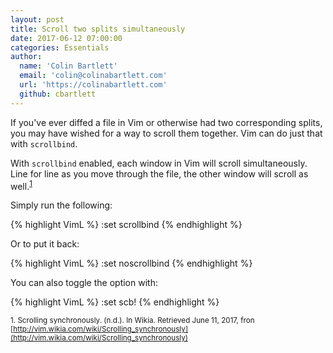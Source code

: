 ```yaml
---
layout: post
title: Scroll two splits simultaneously
date: 2017-06-12 07:00:00
categories: Essentials
author:
  name: 'Colin Bartlett'
  email: 'colin@colinabartlett.com'
  url: 'https://colinabartlett.com'
  github: cbartlett
---
```


If you've ever diffed a file in Vim or otherwise had two corresponding splits,
you may have wished for a way to scroll them together. Vim can do just that
with `scrollbind`.

With `scrollbind` enabled, each window in Vim will scroll simultaneously. Line
for line as you move through the file, the other window will scroll as
well.<sup>[1](#citation1)</sup>

Simply run the following:

{% highlight VimL %}
:set scrollbind
{% endhighlight %}

Or to put it back:

{% highlight VimL %}
:set noscrollbind
{% endhighlight %}

You can also toggle the option with:

{% highlight VimL %}
:set scb!
{% endhighlight %}

<sub><a id="citation1">1</a>. Scrolling synchronously. (n.d.). In Wikia.
Retrieved June 11, 2017, fron
[http://vim.wikia.com/wiki/Scrolling_synchronously](http://vim.wikia.com/wiki/Scrolling_synchronously)</sub>
